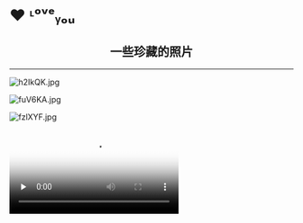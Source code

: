 
# ❤ ᶫᵒᵛᵉᵧₒᵤ

## <center>一些珍藏的照片</center>

***
![h2IkQK.jpg](https://z3.ax1x.com/2021/09/04/h2IkQK.jpg)

![fuV6KA.jpg](https://z3.ax1x.com/2021/08/06/fuV6KA.jpg)

![fzlXYF.jpg](https://z3.ax1x.com/2021/08/21/fzlXYF.jpg)

<video id="video" controls="" preload="none" poster="http://mwq-716820.github.io/QQ视频_4623f05e434460ccaad469254e7f43ef1626528540.jpg">
      <source id="mp4" src="http://mwq-716820.github.io/QQ视频_4623f05e434460ccaad469254e7f43ef1626528540.mp4" type="video/mp4">
      </video>
        

